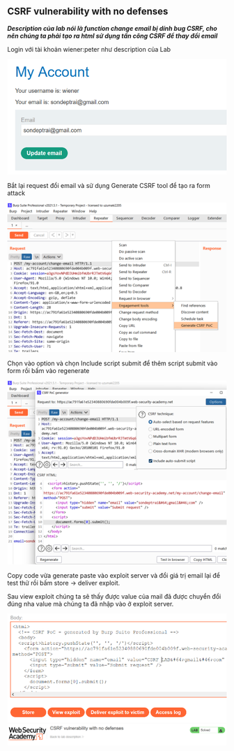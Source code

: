 ## CSRF vulnerability with no defenses

***Description của lab nói là function change email bị dính bug CSRF, cho nên chúng ta phải tạo ra html sử dụng tấn công CSRF để thay đổi email***

Login với tài khoản wiener:peter như description của Lab

![](/imgs/CSRF/1.png?raw=true)

Bắt lại request đổi email và sử dụng Generate CSRF tool để tạo ra form attack

![](/imgs/CSRF/2.png?raw=true)

Chọn vào option và chọn Include script submit để thêm script submit vào form rồi bấm vào regenerate

![](/imgs/CSRF/3.png?raw=true)

Copy code vừa generate paste vào exploit server và đổi giá trị email lại để test thử rồi bấm store -> deliver exploit.

Sau view exploit chúng ta sẽ thấy được value của mail đã được chuyển đổi đúng nha value mà chúng ta đã nhập vào ở exploit server.

![](/imgs/CSRF/4.png?raw=true)
![](/imgs/CSRF/5.png?raw=true)
